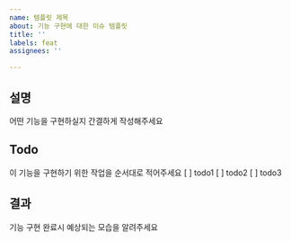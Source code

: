 ```yaml
---
name: 템플릿 제목
about: 기능 구현에 대한 이슈 템플릿
title: ''
labels: feat
assignees: ''

---
```


## 설명
어떤 기능을 구현하실지 간결하게 작성해주세요

## Todo
이 기능을 구현하기 위한 작업을 순서대로 적어주세요
[ ] todo1
[ ] todo2
[ ] todo3

## 결과
기능 구현 완료시 예상되는 모습을 알려주세요
